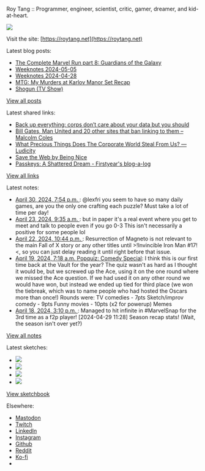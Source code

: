 Roy Tang :: Programmer, engineer, scientist, critic, gamer, dreamer, and kid-at-heart.

![](https://roytang.net/static/img/profile.jpg)

Visit the site: [https://roytang.net](https://roytang.net)

Latest blog posts:

- [The Complete Marvel Run part 8: Guardians of the Galaxy](https://roytang.net/2024/05/cmr-gotg/)
- [Weeknotes 2024-05-05](https://roytang.net/2024/05/weeknotes-05-04/)
- [Weeknotes 2024-04-28](https://roytang.net/2024/04/weeknotes-04-28/)
- [MTG: My Murders at Karlov Manor Set Recap](https://roytang.net/2024/04/mtgmkm-set-recap/)
- [Shogun (TV Show)](https://roytang.net/2024/04/shoguntv/)

[View all posts](https://roytang.net/blog)

Latest shared links:

- [Back up everything: corps don’t care about your data but you should](https://roytang.net/2024/05/e496b8f0e429af90240f7f89300a757e/)
- [Bill Gates, Man United and 20 other sites that ban linking to them – Malcolm Coles](https://roytang.net/2024/05/ea0933ee4488811126b87ae010fd4ad3/)
- [What Precious Things Does The Corporate World Steal From Us? — Ludicity](https://roytang.net/2024/05/89457b455347354b45b8dd26e13d0052/)
- [Save the Web by Being Nice](https://roytang.net/2024/05/5d37993440386016ee59e147f86bdff0/)
- [Passkeys: A Shattered Dream - Firstyear&#x27;s blog-a-log](https://roytang.net/2024/04/c06f751a01a831640b2157247859cff8/)

[View all links](https://roytang.net/links)

Latest notes:

- [April 30, 2024, 7:54 p.m. ](https://roytang.net/2024/04/112360033562382944/): @lexfri you seem to have so many daily games, are you the only one crafting each puzzle? Must take a lot of time per day!
- [April 23, 2024, 9:35 a.m. ](https://roytang.net/2024/04/l0trlzu/): but in paper it&#x27;s a real event where you get to meet and talk to people even if you go 0-3 This isn&#x27;t necessarily a positive for some people lol
- [April 22, 2024, 10:44 p.m. ](https://roytang.net/2024/04/l0qxz40/): Resurrection of Magneto is not relevant to the main Fall of X story or any other titles until &gt;!Invincible Iron Man #17!&lt;, so you can just delay reading it until right before that issue.
- [April 19, 2024, 7:18 a.m. Popquiz: Comedy Special](https://roytang.net/2024/04/popquiz-comedy/): I think this is our first time back at the Vault for the year? The quiz wasn&#x27;t as hard as I thought it would be, but we screwed up the Ace, using it on the one round where we missed the Ace question. If we had used it on any other round we would have won, but instead we ended up tied for third place (we won the tiebreak, which was to name people who had hosted the Oscars more than once!) Rounds were: TV comedies - 7pts Sketch/improv comedy - 9pts Funny movies - 10pts (x2 for powerup) Memes
- [April 18, 2024, 3:10 p.m. ](https://roytang.net/2024/04/112290970255509124/): Managed to hit infinite in #MarvelSnap for the 3rd time as a f2p player! [2024-04-29 11:28] Season recap stats! (Wait, the season isn&#x27;t over yet?)

[View all notes](https://roytang.net/notes)

Latest sketches:


- ![](https://roytang.net/media/cache/c3/52/c3524701d7d18fa2b6b280d4437c7ba1.jpg)
- ![](https://roytang.net/media/cache/b8/6e/b86e3f7c5db451a5bf40260cdf52e2c0.jpg)
- ![](https://roytang.net/media/cache/09/11/09119bc377da2a1bf7e9d18251a6b7a6.jpg)
- ![](https://roytang.net/media/cache/3c/7d/3c7d410c1cd355b7897272dd51e3b61a.jpg)

[View sketchbook](https://roytang.net/albums/sketchbook)


Elsewhere:

- [Mastodon](https://indieweb.social/@roytang)
- [Twitch](https://twitch.tv/twitchyroy)
- [LinkedIn](https://www.linkedin.com/in/roytang)
- [Instagram](https://instagram.com/roytang0400)
- [Github](https://github.com/roytang)
- [Reddit](https://reddit.com/u/hungryroy)
- [Ko-fi](https://ko-fi.com/roytang)
- [](mailto:hello@roytang.net)